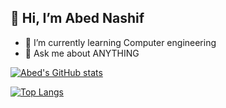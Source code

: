 ## 👋 Hi, I’m Abed Nashif
- 🌱 I’m currently learning Computer engineering
- 💬 Ask me about ANYTHING

[![Abed's GitHub stats](https://github-readme-stats.vercel.app/api?username=abednashif&show_icons=true&theme=dark)](https://github.com/abednashif/github-readme-stats)

[![Top Langs](https://github-readme-stats.vercel.app/api/top-langs/?username=abednashif&langs_count=2&theme=dark)](https://github.com/abednashif/github-readme-stats)

